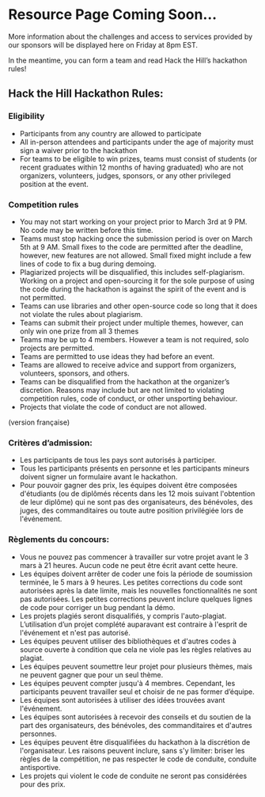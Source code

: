 # Resource Page Coming Soon…

More information about the challenges and access to services provided by our sponsors will be displayed here on Friday at 8pm EST.

In the meantime, you can form a team and read Hack the Hill’s hackathon rules!

## Hack the Hill Hackathon Rules:

### Eligibility

-   Participants from any country are allowed to participate
-   All in-person attendees and participants under the age of majority must sign a waiver prior to the hackathon
-   For teams to be eligible to win prizes, teams must consist of students (or recent graduates within 12 months of having graduated) who are not organizers, volunteers, judges, sponsors, or any other privileged position at the event.

### Competition rules

-   You may not start working on your project prior to March 3rd at 9 PM. No code may be written before this time.
-   Teams must stop hacking once the submission period is over on March 5th at 9 AM. Small fixes to the code are permitted after the deadline, however, new features are not allowed. Small fixed might include a few lines of code to fix a bug during demoing.
-   Plagiarized projects will be disqualified, this includes self-plagiarism. Working on a project and open-sourcing it for the sole purpose of using the code during the hackathon is against the spirit of the event and is not permitted.
-   Teams can use libraries and other open-source code so long that it does not violate the rules about plagiarism.
-   Teams can submit their project under multiple themes, however, can only win one prize from all 3 themes
-   Teams may be up to 4 members. However a team is not required, solo projects are permitted.
-   Teams are permitted to use ideas they had before an event.
-   Teams are allowed to receive advice and support from organizers, volunteers, sponsors, and others.
-   Teams can be disqualified from the hackathon at the organizer’s discretion. Reasons may include but are not limited to violating competition rules, code of conduct, or other unsporting behaviour.
-   Projects that violate the code of conduct are not allowed.

(version française)

### Critères d’admission:

-   Les participants de tous les pays sont autorisés à participer.
-   Tous les participants présents en personne et les participants mineurs doivent signer un formulaire avant le hackathon.
-   Pour pouvoir gagner des prix, les équipes doivent être composées d'étudiants (ou de diplômés récents dans les 12 mois suivant l'obtention de leur diplôme) qui ne sont pas des organisateurs, des bénévoles, des juges, des commanditaires ou toute autre position privilégiée lors de l'événement.

### Règlements du concours:

-   Vous ne pouvez pas commencer à travailler sur votre projet avant le 3 mars à 21 heures. Aucun code ne peut être écrit avant cette heure.
-   Les équipes doivent arrêter de coder une fois la période de soumission terminée, le 5 mars à 9 heures. Les petites corrections du code sont autorisées après la date limite, mais les nouvelles fonctionnalités ne sont pas autorisées. Les petites corrections peuvent inclure quelques lignes de code pour corriger un bug pendant la démo.
-   Les projets plagiés seront disqualifiés, y compris l'auto-plagiat. L’utilisation d’un projet complété auparavant est contraire à l'esprit de l'événement et n'est pas autorisé.
-   Les équipes peuvent utiliser des bibliothèques et d'autres codes à source ouverte à condition que cela ne viole pas les règles relatives au plagiat.
-   Les équipes peuvent soumettre leur projet pour plusieurs thèmes, mais ne peuvent gagner que pour un seul thème.
-   Les équipes peuvent compter jusqu'à 4 membres. Cependant, les participants peuvent travailler seul et choisir de ne pas former d’équipe.
-   Les équipes sont autorisées à utiliser des idées trouvées avant l'événement.
-   Les équipes sont autorisées à recevoir des conseils et du soutien de la part des organisateurs, des bénévoles, des commanditaires et d'autres personnes.
-   Les équipes peuvent être disqualifiées du hackathon à la discrétion de l'organisateur. Les raisons peuvent inclure, sans s'y limiter: briser les règles de la compétition, ne pas respecter le code de conduite, conduite antisportive.
-   Les projets qui violent le code de conduite ne seront pas considérées pour des prix.
